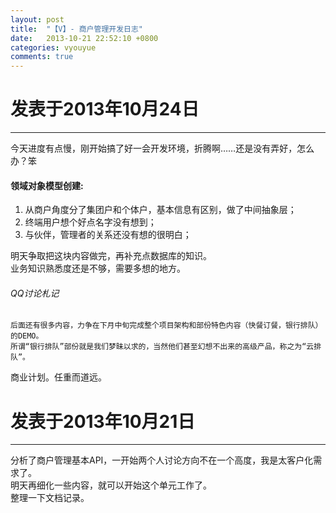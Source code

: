 ```yaml
---
layout: post
title:  "【V】- 商户管理开发日志"
date:   2013-10-21 22:52:10 +0800
categories: vyouyue
comments: true
---
```


# 发表于2013年10月24日
***
今天进度有点慢，刚开始搞了好一会开发环境，折腾啊……还是没有弄好，怎么办？笨

#### 领域对象模型创建:
1. 从商户角度分了集团户和个体户，基本信息有区别，做了中间抽象层；
2. 终端用户想个好点名字没有想到；
3. 与伙伴，管理者的关系还没有想的很明白；

明天争取把这块内容做完，再补充点数据库的知识。   
业务知识熟悉度还是不够，需要多想的地方。   

###### QQ讨论札记
```
后面还有很多内容，力争在下月中旬完成整个项目架构和部份特色内容（快餐订餐，银行排队）的DEMO。     
所谓“银行排队”部份就是我们梦昧以求的，当然他们甚至幻想不出来的高级产品，称之为“云排队”。    
```

商业计划。任重而道远。   


# 发表于2013年10月21日
***
分析了商户管理基本API，一开始两个人讨论方向不在一个高度，我是太客户化需求了。   
明天再细化一些内容，就可以开始这个单元工作了。    
整理一下文档记录。   